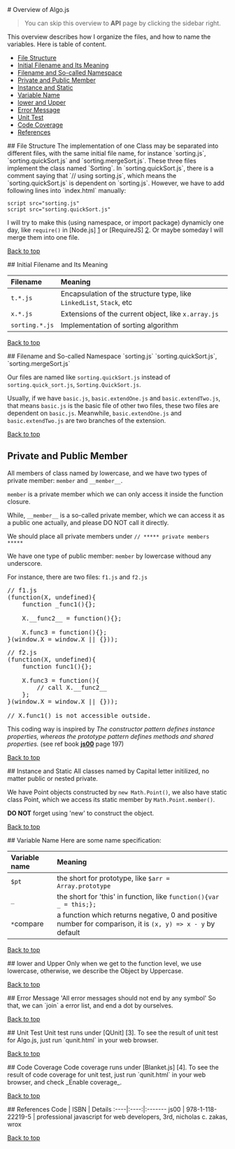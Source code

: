 <a name="overview" />
# Overview of Algo.js

> You can skip this overview to __API__ page by clicking the sidebar right.

This overview describes how I organize the files, and how to name the variables. Here is table of content.

* [File Structure](#file)
* [Initial Filename and Its Meaning](#initial)
* [Filename and So-called Namespace](#namespace)
* [Private and Public Member](#member)
* [Instance and Static](#static)
* [Variable Name](#var)
* [lower and Upper](#lower)
* [Error Message](#error)
* [Unit Test](#ut)
* [Code Coverage](#coverage)
* [References](#ref)

<a name="file" />
## File Structure
The implementation of one Class may be separated into different files, with the same initial file name, for instance `sorting.js`, `sorting.quickSort.js` and `sorting.mergeSort.js`. These three files implement the class named `Sorting`. In `sorting.quickSort.js`, there is a comment saying that `// using sorting.js`, which means the `sorting.quickSort.js` is dependent on `sorting.js`. However, we have to add following lines into `index.html` manually:
<pre><code>script src="sorting.js"
script src="sorting.quickSort.js"</code></pre>

I will try to make this (using namespace, or import package) dynamicly one day, like `require()` in [Node.js] [1] or [RequireJS] [2]. Or maybe someday I will merge them into one file.

[Back to top](#overview)

<a name="initial" />
## Initial Filename and Its Meaning

 Filename | Meaning
:-----|:-------
 `t.*.js` | Encapsulation of the structure type, like `LinkedList`, `Stack`, etc 
 `x.*.js` | Extensions of the current object, like `x.array.js` 
 `sorting.*.js` | Implementation of sorting algorithm 

[Back to top](#overview)

<a name="namespace" />
## Filename and So-called Namespace
`sorting.js`
`sorting.quickSort.js`, `sorting.mergeSort.js`

Our files are named like `sorting.quickSort.js` instead of `sorting.quick_sort.js`, `Sorting.QuickSort.js`. 

Usually, if we have `basic.js`, `basic.extendOne.js` and `basic.extendTwo.js`, that means `basic.js` is the basic file of other two files, these two files are dependent on `basic.js`. Meanwhile, `basic.extendOne.js` and `basic.extendTwo.js` are two branches of the extension.

[Back to top](#overview)

## Private and Public Member
All members of class named by lowercase, and we have two types of private member: `member` and `__member__`.

`member` is a private member which we can only access it inside the function closure. 

While, `__member__` is a so-called private member, which we can access it as a public one actually, and please DO NOT call it directly.

We should place all private members under `// ***** private members *****` 

We have one type of public member: `member` by lowercase withoud any underscore.

For instance, there are two files: `f1.js` and `f2.js`
<pre></code>// f1.js
(function(X, undefined){
    function _func1(){};

    X.__func2__ = function(){};

    X.func3 = function(){};
}(window.X = window.X || {}));</code></pre>

<pre></code>// f2.js
(function(X, undefined){
    function func1(){};

    X.func3 = function(){
        // call X.__func2__
    };
}(window.X = window.X || {}));

// X.func1() is not accessible outside.</code></pre>

This coding way is inspired by _The constructor pattern defines instance properties, whereas the prototype pattern defines methods and shared properties._ (see ref book [__js00__](#ref) page 197)

[Back to top](#overview)

<a name="static" />
## Instance and Static
All classes named by Capital letter initilized, no matter public or nested private.

We have Point objects constructed by `new Math.Point()`, we also have static class Point, which we access its static member by `Math.Point.member()`.

__DO NOT__ forget using 'new' to construct the object.

[Back to top](#overview)

<a name="var" />
## Variable Name
Here are some name specification:

 Variable name | Meaning
:-----|:-------
`$pt` | the short for prototype, like `$arr = Array.prototype` 
 `_` | the short for 'this' in function, like `function(){var _ = this;};` 
 `*`compare | a function which returns negative, 0 and positive number for comparison, it is `(x, y) => x - y` by default

[Back to top](#overview)

<a name="lower" />
## lower and Upper
Only when we get to the function level, we use lowercase, otherwise, we describe the Object by Uppercase.

[Back to top](#overview)

<a name="error" />
## Error Message
'All error messages should not end by any symbol'
So that, we can `join` a error list, and end a dot by ourselves.

[Back to top](#overview)

<a name="ut" />
## Unit Test
Unit test runs under [QUnit] [3].
To see the result of unit test for Algo.js, just run `qunit.html` in your web browser.

[Back to top](#overview)

<a name="coverage" />
## Code Coverage
Code coverage runs under [Blanket.js] [4].
To see the result of code coverage for unit test, just run `qunit.html` in your web browser, and check _Enable coverage_.

[Back to top](#overview)

<a name="ref" />
## References
Code | ISBN | Details
:----|:----:|:-------
js00 | 978-1-118-22219-5 | professional javascript for web developers, 3rd, nicholas c. zakas, wrox

[Back to top](#overview)

[1]: http://nodejs.org  "Node.js"
[2]: http://requirejs.org   "require.js"
[3]: http://qunitjs.com "QUnit.js"
[4]: http://blanketjs.org "Blanket.js"